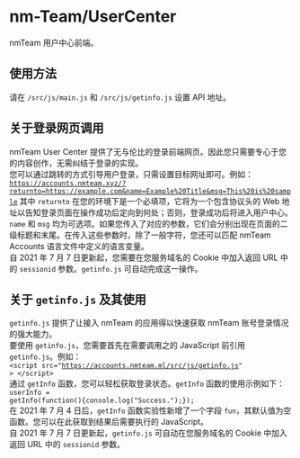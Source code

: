 # nm-Team/UserCenter
nmTeam 用户中心前端。

## 使用方法  
请在 <code>/src/js/main.js</code> 和 <code>/src/js/getinfo.js</code> 设置 API 地址。  

## 关于登录网页调用 
nmTeam User Center 提供了无与伦比的登录前端网页。因此您只需要专心于您的内容创作，无需纠结于登录的实现。  
您可以通过跳转的方式引导用户登录，只需设置目标网址即可。例如：  
<code>https://accounts.nmteam.xyz/?returnto=https://example.com&name=Example%20Title&msg=This%20is%20sample</code>
其中 <code>returnto</code> 在您的环境下是一个必填项，它将为一个包含协议头的 Web 地址以告知登录页面在操作成功后定向到何处；否则，登录成功后将进入用户中心。    
<code>name</code> 和 <code>msg</code> 均为可选项。如果您传入了对应的参数，它们会分别出现在页面的二级标题和末尾。在传入这些参数时，除了一般字符，您还可以匹配 nmTeam Accounts 语言文件中定义的语言变量。  
自 2021 年 7 月 7 日更新起，您需要在您服务域名的 Cookie 中加入返回 URL 中的 <code>sessionid</code> 参数。<code>getinfo.js</code> 可自动完成这一操作。  

## 关于 <code>getinfo.js</code> 及其使用 
<code>getinfo.js</code> 提供了让接入 nmTeam 的应用得以快速获取 nmTeam 账号登录情况的强大能力。  
要使用 <code>getinfo.js</code>，您需要首先在需要调用之的 JavaScript 前引用 <code>getinfo.js</code>。例如：  
<code>&lt;script src="https://accounts.nmteam.ml/src/js/getinfo.js" &gt; &lt;/script&gt;</code>  
通过 <code>getInfo</code> 函数，您可以轻松获取登录状态。<code>getInfo</code> 函数的使用示例如下：  
<code>userInfo = getInfo(function(){console.log("Success.");});</code>  
在 2021 年 7 月 4 日后，<code>getInfo</code> 函数实验性新增了一个字段 <code>fun</code>，其默认值为空函数。您可以在此获取到结果后需要执行的 JavaScript。  
自 2021 年 7 月 7 日更新起，<code>getinfo.js</code> 可自动在您服务域名的 Cookie 中加入返回 URL 中的 <code>sessionid</code> 参数。  